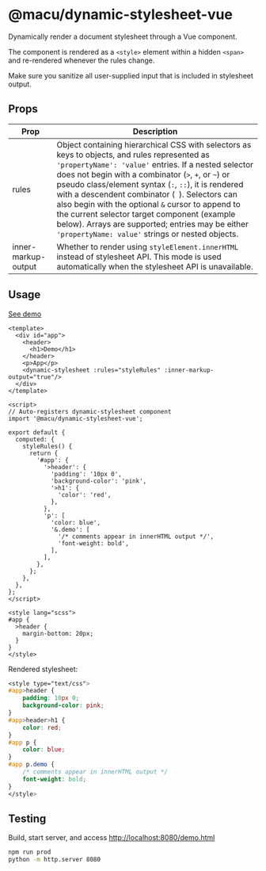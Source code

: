 # @macu/dynamic-stylesheet-vue

Dynamically render a document stylesheet through a Vue component.

The component is rendered as a `<style>` element within a hidden `<span>` and re-rendered whenever the rules change.

Make sure you sanitize all user-supplied input that is included in stylesheet output.

## Props

| Prop | Description |
| --- | --- |
| rules | Object containing hierarchical CSS with selectors as keys to objects, and rules represented as `'propertyName': 'value'` entries. If a nested selector does not begin with a combinator (`>`, `+`, or `~`) or pseudo class/element syntax (`:`, `::`), it is rendered with a descendent combinator (` `). Selectors can also begin with the optional `&` cursor to append to the current selector target component (example below). Arrays are supported; entries may be either `'propertyName: value'` strings or nested objects. |
| inner-markup-output | Whether to render using `styleElement.innerHTML` instead of stylesheet API. This mode is used automatically when the stylesheet API is unavailable. |

## Usage

[See demo](https://macu.github.io/dynamic-stylesheet-vue/demo.html)

```vue
<template>
  <div id="app">
    <header>
      <h1>Demo</h1>
    </header>
    <p>App</p>
    <dynamic-stylesheet :rules="styleRules" :inner-markup-output="true"/>
  </div>
</template>

<script>
// Auto-registers dynamic-stylesheet component
import '@macu/dynamic-stylesheet-vue';

export default {
  computed: {
    styleRules() {
      return {
        '#app': {
          '>header': {
            'padding': '10px 0',
            'background-color': 'pink',
            '>h1': {
              'color': 'red',
            },
          },
          'p': [
            'color: blue',
            '&.demo': [
              '/* comments appear in innerHTML output */',
              'font-weight: bold',
            ],
          ],
        },
      };
    },
  },
};
</script>

<style lang="scss">
#app {
  >header {
    margin-bottom: 20px;
  }
}
</style>
```

Rendered stylesheet:

```css
<style type="text/css">
#app>header {
	padding: 10px 0;
	background-color: pink;
}
#app>header>h1 {
	color: red;
}
#app p {
	color: blue;
}
#app p.demo {
	/* comments appear in innerHTML output */
	font-weight: bold;
}
</style>
```

## Testing

Build, start server, and access
[http://localhost:8080/demo.html](http://localhost:8080/demo.html)

```bash
npm run prod
python -m http.server 8080
```

